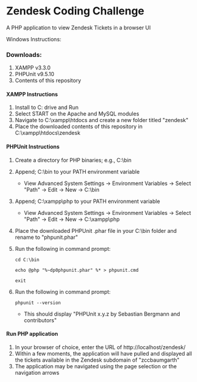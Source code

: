 # Zendesk Coding Challenge #
A PHP application to view Zendesk Tickets in a browser UI

Windows Instructions:
### Downloads: ###
1. XAMPP v3.3.0
2. PHPUnit v9.5.10
3. Contents of this repository

#### XAMPP Instructions ####
1. Install to C: drive and Run
2. Select START on the Apache and MySQL modules
3. Navigate to C:\xampp\htdocs and create a new folder titled "zendesk"
4. Place the downloaded contents of this repository in C:\xampp\htdocs\zendesk

#### PHPUnit Instructions ####
1. Create a directory for PHP binaries; e.g., C:\bin
2. Append; C:\bin to your PATH environment variable 
   - View Advanced System Settings -> Environment Variables -> Select "Path" -> Edit -> New -> C:\bin
3. Append; C:\xampp\php to your PATH environment variable
   - View Advanced System Settings -> Environment Variables -> Select "Path" -> Edit -> New -> C:\xampp\php
4. Place the downloaded PHPUnit .phar file in your C:\bin folder and rename to "phpunit.phar"
5. Run the following in command prompt: 
   
   `cd C:\bin`
   
   `echo @php "%~dp0phpunit.phar" %* > phpunit.cmd`
   
   `exit`
6. Run the following in command prompt:
   
   `phpunit --version`
   - This should display "PHPUnit x.y.z by Sebastian Bergmann and contributors"

#### Run PHP application ####
1. In your browser of choice, enter the URL of http://localhost/zendesk/
2. Within a few moments, the application will have pulled and displayed all the tickets available in the Zendesk subdomain of "zccbaumgarth"
3. The application may be navigated using the page selection or the navigation arrows
